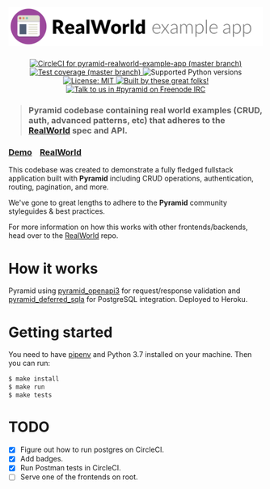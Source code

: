 # ![RealWorld Example App](logo.png)

<p align="center">
  <a href="https://circleci.com/gh/niteoweb/pyramid-realworld-example-app">
    <img alt="CircleCI for pyramid-realworld-example-app (master branch)"
         src="https://circleci.com/gh/niteoweb/pyramid-realworld-example-app.svg?style=shield">
  </a>
  <a href="https://github.com/niteoweb/pyramid-realworld-example-app/blob/master/Makefile#L98">
    <img alt="Test coverage (master branch)"
         src="https://img.shields.io/badge/coverage-100%25-brightgreen.svg">
  </a>
  <img alt="Supported Python versions" src="https://img.shields.io/badge/python-3.7-2A79B8.svg">
  <a href="https://github.com/niteoweb/pyramid-realworld-example-app/blob/master/LICENSE">
    <img alt="License: MIT"
         src="https://img.shields.io/badge/License-MIT-yellow.svg">
  </a>
  <a href="https://github.com/niteoweb/pyramid-realworld-example-app/graphs/contributors">
    <img alt="Built by these great folks!"
         src="https://img.shields.io/github/contributors/niteoweb/pyramid-realworld-example-app.svg">
  </a>
  <a href="https://webchat.freenode.net/?channels=pyramid">
    <img alt="Talk to us in #pyramid on Freenode IRC"
         src="https://img.shields.io/badge/irc-freenode-blue.svg">
  </a>
</p>

> ### Pyramid codebase containing real world examples (CRUD, auth, advanced patterns, etc) that adheres to the [RealWorld](https://github.com/gothinkster/realworld) spec and API.


### [Demo](https://github.com/gothinkster/realworld)&nbsp;&nbsp;&nbsp;&nbsp;[RealWorld](https://github.com/gothinkster/realworld)


This codebase was created to demonstrate a fully fledged fullstack application built with **Pyramid** including CRUD operations, authentication, routing, pagination, and more.

We've gone to great lengths to adhere to the **Pyramid** community styleguides & best practices.

For more information on how this works with other frontends/backends, head over to the [RealWorld](https://github.com/gothinkster/realworld) repo.


# How it works

Pyramid using [pyramid_openapi3](https://github.com/niteoweb/pyramid_openapi3) for request/response validation and [pyramid_deferred_sqla](https://github.com/niteoweb/pyramid_deferred_sqla) for PostgreSQL integration. Deployed to Heroku.

# Getting started

You need to have [pipenv](https://pipenv.readthedocs.io/) and Python 3.7 installed on your machine. Then you can run:

    $ make install
    $ make run
    $ make tests

# TODO

* [x] Figure out how to run postgres on CircleCI.
* [x] Add badges.
* [x] Run Postman tests in CircleCI.
* [ ] Serve one of the frontends on root.
